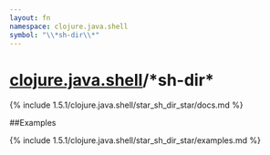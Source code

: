 ```yaml
---
layout: fn
namespace: clojure.java.shell
symbol: "\\*sh-dir\\*"
---
```


# [clojure.java.shell](../)/\*sh-dir\*

{% include 1.5.1/clojure.java.shell/star_sh_dir_star/docs.md %}

##Examples

{% include 1.5.1/clojure.java.shell/star_sh_dir_star/examples.md %}

